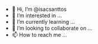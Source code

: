 - 👋 Hi, I’m @isacsanttos
- 👀 I’m interested in ...
- 🌱 I’m currently learning ...
- 💞️ I’m looking to collaborate on ...
- 📫 How to reach me ...

<!---
isacsanttos/isacsanttos is a ✨ special ✨ repository because its `README.md` (this file) appears on your GitHub profile.
You can click the Preview link to take a look at your changes.
--->
